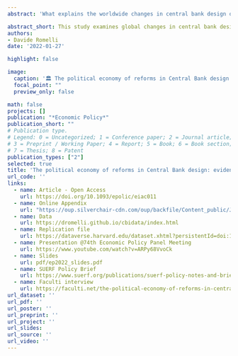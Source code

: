 ```yaml
---
abstract: 'What explains the worldwide changes in central bank design over the past five decades? Using a new dataset on central bank institutional design, this paper investigates the timing, pace and magnitude of reforms in a sample of 154 countries over the period 1972–2017. I construct a new dynamic index of central bank independence (CBI) and show that past levels of independence, as well as regional convergence, represent important drivers of changes in central bank design. An external pressure, such as obtaining an IMF loan, or political events, such as democratic reforms and the election of nationalistic governments, also impact the reform process. Reforms also follow periods of high inflation rates suggesting an endogenous evolution of CBI. The results also reveal important heterogeneities in the reform process depending on the level of development, the size and direction of reforms, as well as the different dimensions along which central bank legislation can be amended.'

abstract_short: This study examines global changes in central bank design from 1972-2017, using a new dynamic index of central bank independence. Factors influencing reforms include past independence levels, regional convergence, external pressures, political events, and inflation rates, with notable differences based on development levels and reform types.
authors:
- Davide Romelli
date: '2022-01-27'

highlight: false

image:
  caption: '🏛️ The political economy of reforms in Central Bank design '
  focal_point: ""
  preview_only: false

math: false
projects: []
publication: "*Economic Policy*"
publication_short: ""
# Publication type.
# Legend: 0 = Uncategorized; 1 = Conference paper; 2 = Journal article;
# 3 = Preprint / Working Paper; 4 = Report; 5 = Book; 6 = Book section;
# 7 = Thesis; 8 = Patent
publication_types: ["2"]
selected: true
title: 'The political economy of reforms in Central Bank design: evidence from a new dataset'
url_code: ''
links:
  - name: Article - Open Access
    url: https://doi.org/10.1093/epolic/eiac011
  - name: Online Appendix
    url: "https://oup.silverchair-cdn.com/oup/backfile/Content_public/Journal/economicpolicy/37/112/10.1093_epolic_eiac011/1/eiac011_supplementary_data.pdf?Expires=1731280140&Signature=v6ZDKCuNiIGY1Kj5fmjNRAaWcb5N3SyjiW1nx8JWG7Wx2D1lN-iixSv4qMmyYxriocGSVd2-6SioMCHlLNwBD5KX1o7yPAXMDTc0EGKwWBsgV8905TH4Fgm3BMYoOmWFs8r6kR6bNFW0yYs5Vw-uW-AAuxs7TJYcuhiqN4sGjAMqlOwv7JzA1RhMsMVrsZvDOChN~k7FmrfjJILA2t85iylkkCmFvYGSBYAXb1q5vqiX2MHxwnvZmO75MKqZoGkSRZfD~xao03H6y4VOl0mtz5Siav-oJlZJXK8aNRe-6KnDFDKtB9naug0rsEOolLx9iMy2cbmAiSHzjRpaO69RBg__&Key-Pair-Id=APKAIE5G5CRDK6RD3PGA"
  - name: Data
    url: https://dromelli.github.io/cbidata/index.html
  - name: Replication file
    url: https://dataverse.harvard.edu/dataset.xhtml?persistentId=doi:10.7910/DVN/2KMIVW
  - name: Presentation @74th Economic Policy Panel Meeting
    url: https://www.youtube.com/watch?v=ARPy68VvoCk
  - name: Slides
    url: pdf/ep2022_slides.pdf
  - name: SUERF Policy Brief
    url: https://www.suerf.org/publications/suerf-policy-notes-and-briefs/the-political-economy-of-reforms-in-central-bank-design/
  - name: Faculti interview
    url: https://faculti.net/the-political-economy-of-reforms-in-central-bank-design/
url_dataset: ''
url_pdf: ''
url_poster: ''
url_preprint: ''
url_project: ''
url_slides: 
url_source: ''
url_video: ''
---
```


